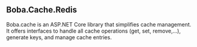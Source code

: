 ﻿## Boba.Cache.Redis

Boba.cache is an ASP.NET Core library that simplifies cache management. It offers interfaces to handle all cache operations (get, set, remove,...), generate keys, and manage cache entries.